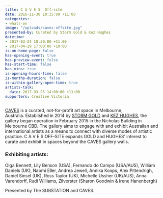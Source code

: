 ```yaml
---
title: C A V E S  Off-site
date: 2016-11-30 10:35:00 +11:00
categories:
- whats-on
image: "/uploads/caves-offsite.jpg"
presented-by: Curated by Storm Gold & Kez Hughes
datetime:
- 2017-03-24 18:30:00 +11:00
- 2017-04-29 17:00:00 +10:00
is-on-home-page: false
has-opening-event: true
has-preview-event: false
has-start-time: false
has-mins: true
is-opening-hours-time: false
is-months-duration: false
is-within-gallery-open-time: true
artists-talk:
  date: 2017-03-25 14:00:00 +11:00
supporters: Creative Victoria
---
```


[CAVES](http://www.cavesgallery.com) is a curated, not-for-profit art space in Melbourne, Australia. Established in 2014 by [STORM GOLD](http://www.stormgold.net) and [KEZ HUGHES](http://kezhughes.tumblr.com), the gallery began operation in February 2015 in the Nicholas Building in Melbourne CBD. The gallery aims to engage with and exhibit Australian and international artists as a means to connect with diverse modes of artistic practice. C A V E S  OFF-SITE expands GOLD and HUGHES’ interest to curate and exhibit in spaces beyond the CAVES gallery walls.

### Exhibiting artists:

Olga Bennett, Lily Benson (USA), Fernando do Campo (USA/AUS), William Daniels (UK), Naomi Eller,
Andrea Jewell, Annika Koops, Alex Pittendrigh, Daniel Sinsel (UK), Ross Taylor (UK), Michelle Ussher (UK/AUS), Anna Varendorff, Rudi Williams, Zilverster (Sharon Goodwin & Irene Hanenbergh)

Presented by The SUBSTATION and CAVES.
